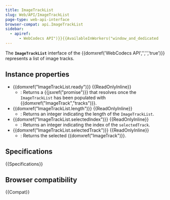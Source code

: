 ```yaml
---
title: ImageTrackList
slug: Web/API/ImageTrackList
page-type: web-api-interface
browser-compat: api.ImageTrackList
sidebar:
  - apiref:
      - WebCodecs API")}}{{AvailableInWorkers("window_and_dedicated
---
```


The **`ImageTrackList`** interface of the {{domxref('WebCodecs API','','','true')}} represents a list of image tracks.

## Instance properties

- {{domxref("ImageTrackList.ready")}} {{ReadOnlyInline}}
  - : Returns a {{jsxref("promise")}} that resolves once the `ImageTrackList` has been populated with {{domxref("ImageTrack","tracks")}}.
- {{domxref("ImageTrackList.length")}} {{ReadOnlyInline}}
  - : Returns an integer indicating the length of the `ImageTrackList`.
- {{domxref("ImageTrackList.selectedIndex")}} {{ReadOnlyInline}}
  - : Returns an integer indicating the index of the `selectedTrack`.
- {{domxref("ImageTrackList.selectedTrack")}} {{ReadOnlyInline}}
  - : Returns the selected {{domxref("ImageTrack")}}.

## Specifications

{{Specifications}}

## Browser compatibility

{{Compat}}
